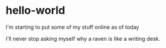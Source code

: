# hello-world
I'm starting to put some of my stuff online as of today

I'll never stop asking myself why a raven is like a writing desk.
